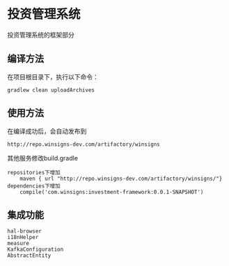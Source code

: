 # 投资管理系统

投资管理系统的框架部分

## 编译方法

在项目根目录下，执行以下命令：

```shell
gradlew clean uploadArchives
```

## 使用方法

在编译成功后，会自动发布到

```shell
http://repo.winsigns-dev.com/artifactory/winsigns
```
其他服务修改build.gradle
```shell
repositories下增加
    maven { url "http://repo.winsigns-dev.com/artifactory/winsigns/"}
dependencies下增加
	compile('com.winsigns:investment-framework:0.0.1-SNAPSHOT')
```

## 集成功能
```shell
hal-browser
i18nHelper
measure
KafkaConfiguration
AbstractEntity
```
